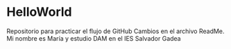 # HelloWorld
Repositorio para practicar el flujo de GitHub
Cambios en el archivo ReadMe.
Mi nombre es María y estudio DAM en el IES Salvador Gadea
